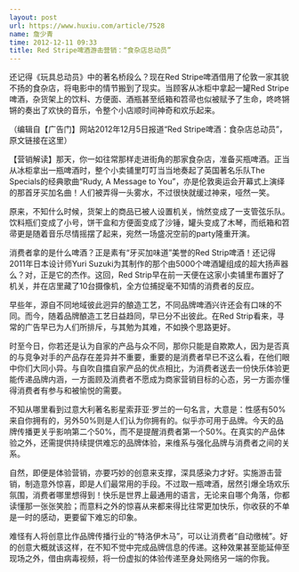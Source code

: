 ```yaml
---
layout: post
url: https://www.huxiu.com/article/7528
name: 詹少青
time: 2012-12-11 09:33
title: Red Stripe啤酒游击营销：“食杂店总动员”
---
```

还记得《玩具总动员》中的著名桥段么？现在Red Stripe啤酒借用了伦敦一家其貌不扬的食杂店，将电影中的情节搬到了现实。当顾客从冰柜中拿起一罐Red Stripe啤酒，杂货架上的饮料、方便面、酒瓶甚至纸箱和笤帚也似被赋予了生命，咚咚锵锵的奏出了欢快的音乐，令整个小店顺时间神奇和欢乐起来。

（编辑自【广告门】网站2012年12月5日报道“Red Stripe啤酒：食杂店总动员”，原文链接在这里）

【营销解读】那天，你一如往常那样走进街角的那家食杂店，准备买瓶啤酒。正当从冰柜拿出一瓶啤酒时，整个小卖铺里叮叮当当地奏起了英国著名乐队The Specials的经典歌曲“Rudy, A Message to You”，亦是伦敦奥运会开幕式上演绎的那首牙买加名曲！人们被弄得一头雾水，不过很快就缓过神来，哑然一笑。

原来，不知什么时候，货架上的商品已被人设置机关，悄然变成了一支管弦乐队。饮料瓶们变成了小号，饼干盒和方便面变成了沙锤，罐头变成了木琴，而纸箱和笤帚更是随着音乐尽情摇摆了起来，宛然一场盛况空前的party隆重开演。

消费者拿的是什么啤酒？正是素有“牙买加味道”美誉的Red Strip啤酒！还记得2011年日本设计师Yuri Suzuki为其制作的那个由5000个啤酒罐组成的超大扬声器么？对，正是它的杰作。这回，Red Strip早在前一天便在这家小卖铺里布置好了机关，并在店里藏了10台摄像机，全方位捕捉毫不知情的消费者的反应。

早些年，源自不同地域彼此迥异的酿造工艺，不同品牌啤酒兴许还会有口味的不同。而今，随着品牌酿造工艺日益趋同，早已分不出彼此。在Red Strip看来，寻常的广告早已为人们所排斥，与其勉为其难，不如换个思路更好。

时至今日，你若还是认为自家的产品与众不同，那你只能是自欺欺人，因为是否真的与竞争对手的产品存在差异并不重要，重要的是消费者早已不这么看，在他们眼中你们大同小异。与自吹自擂自家产品的优点相比，为消费者送去一份快乐体验更能传递品牌内涵，一方面顾及消费者不愿成为商家营销目标的心态，另一方面亦懂得消费者有参与和被愉悦的需要。

不知从哪里看到过意大利著名影星索菲亚·罗兰的一句名言，大意是：性感有50%来自你拥有的，另外50%则是人们认为你拥有的。似乎亦可用于品牌。今天的品牌传播更关乎影响第二个50%，而不是提醒消费者第一个50%。在真实的产品体验之外，还需提供持续提供难忘的品牌体验，来维系与强化品牌与消费者之间的关系。

自然，即便是体验营销，亦要巧妙的创意来支撑，深具感染力才好。实施游击营销，制造意外惊喜，即是人们最常用的手段。不过取一瓶啤酒，居然引爆全场欢乐氛围，消费者哪里想得到！快乐是世界上最通用的语言，无论来自哪个角落，你都读懂那一张张笑脸；而意料之外的惊喜从来都来得比往常更加快乐，你收获的不单是一时的感动，更要留下难忘的印象。

难怪有人将创意比作品牌传播行业的“特洛伊木马”，可以让消费者“自动缴械”。好的创意大概就该这样，在不知不觉中完成品牌信息的传递。这种效果甚至能延伸至现场之外，借由病毒视频，将一份虚拟的体验传递至身处网络另一端的你我。

